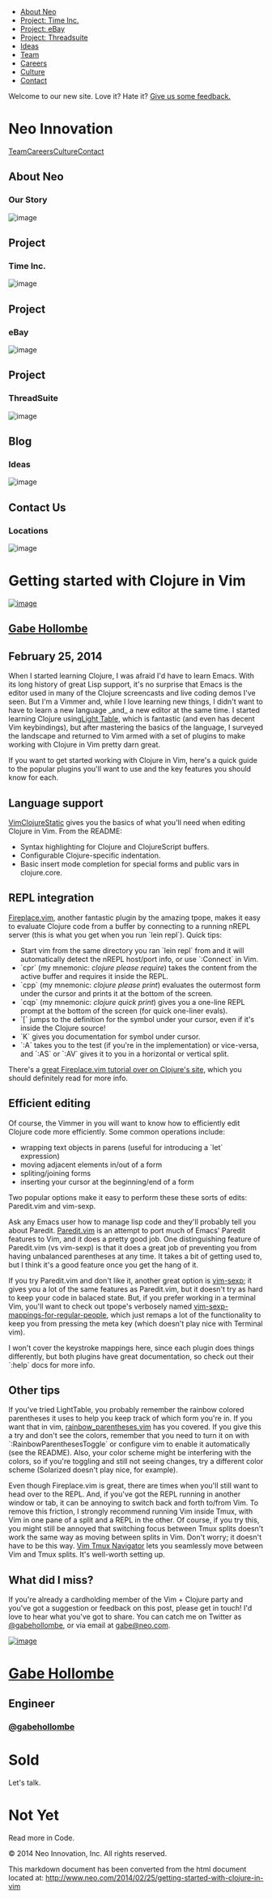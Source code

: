 -   [About Neo](/)
-   [Project: Time Inc.](/studies/time)
-   [Project: eBay](/studies/ebay)
-   [Project: Threadsuite](/studies/threadsuite)
-   [Ideas](/blog)
-   [Team](/team)
-   [Careers](/jobs)
-   [Culture](/culture)
-   [Contact](/contact)

Welcome to our new site. Love it? Hate it? [Give us some
feedback.](/feedback)

[](/)

Neo Innovation
==============

[Team](/team)[Careers](/jobs)[Culture](/culture)[Contact](/contact)

[](/)

About Neo
---------

### Our Story

![image](/images/nav-previews/home-fcff2b30.jpg)[](/studies/time)

Project
-------

### Time Inc.

![image](/images/nav-previews/time-b1e158e5.jpg)[](/studies/ebay)

Project
-------

### eBay

![image](/images/nav-previews/ebay-f0115361.jpg)[](/studies/threadsuite)

Project
-------

### ThreadSuite

![image](/images/nav-previews/threadsuite-b3588c84.jpg)[](/blog)

Blog
----

### Ideas

![image](/images/nav-previews/ideas-2e3895d5.jpg)[](/contact)

Contact Us
----------

### Locations

![image](/images/nav-previews/contact_us-ca9214c3.png)

Getting started with Clojure in Vim
===================================

[![image](https://prismic-io.s3.amazonaws.com/neodotcom/78fdc7a70d0b302beb478781bbd097a04ed552f4.jpg)](/team/gabe-hollombe)

[Gabe Hollombe](/team/gabe-hollombe)
------------------------------------

February 25, 2014
-----------------

When I started learning Clojure, I was afraid I'd have to learn Emacs.
With its long history of great Lisp support, it's no surprise that Emacs
is the editor used in many of the Clojure screencasts and live coding
demos I've seen. But I'm a Vimmer and, while I love learning new things,
I didn't want to have to learn a new language \_and\_ a new editor at
the same time. I started learning Clojure using[Light
Table](http://www.lighttable.com/), which is fantastic (and even has
decent Vim keybindings), but after mastering the basics of the language,
I surveyed the landscape and returned to Vim armed with a set of plugins
to make working with Clojure in Vim pretty darn great.

If you want to get started working with Clojure in Vim, here's a quick
guide to the popular plugins you'll want to use and the key features you
should know for each.

Language support
----------------

[VimClojureStatic](https://github.com/guns/vim-clojure-static) gives you
the basics of what you'll need when editing Clojure in Vim. From the
README:

-   Syntax highlighting for Clojure and ClojureScript buffers.
-   Configurable Clojure-specific indentation.
-   Basic insert mode completion for special forms and public vars in
    clojure.core.

REPL integration
----------------

[Fireplace.vim](https://github.com/tpope/vim-fireplace), another
fantastic plugin by the amazing tpope, makes it easy to evaluate Clojure
code from a buffer by connecting to a running nREPL server (this is what
you get when you run \`lein repl\`). Quick tips:

-   Start vim from the same directory you ran \`lein repl\` from and it
    will automatically detect the nREPL host/port info, or use
    \`:Connect\` in Vim.
-   \`cpr\` (my mnemonic: *clojure please require*) takes the content
    from the active buffer and requires it inside the REPL.
-   \`cpp\` (my mnemonic: *clojure please print*) evaluates the
    outermost form under the cursor and prints it at the bottom of the
    screen.
-   \`cqp\` (my mnemonic: *clojure quick print*) gives you a one-line
    REPL prompt at the bottom of the screen (for quick one-liner evals).
-   \`[\` jumps to the definition for the symbol under your cursor, even
    if it's inside the Clojure source!
-   \`K\` gives you documentation for symbol under cursor.
-   \`:A\` takes you to the test (if you're in the implementation) or
    vice-versa, and \`:AS\` or \`:AV\` gives it to you in a horizontal
    or vertical split.

There's a [great Fireplace.vim tutorial over on Clojure's
site](http://clojure-doc.org/articles/tutorials/vim_fireplace.html),
which you should definitely read for more info.

Efficient editing
-----------------

Of course, the Vimmer in you will want to know how to efficiently edit
Clojure code more efficiently. Some common operations include:

-   wrapping text objects in parens (useful for introducing a \`let\`
    expression)
-   moving adjacent elements in/out of a form
-   spliting/joining forms
-   inserting your cursor at the beginning/end of a form

Two popular options make it easy to perform these these sorts of edits:
Paredit.vim and vim-sexp.

Ask any Emacs user how to manage lisp code and they'll probably tell you
about Paredit. [Paredit.vim](https://github.com/vim-scripts/paredit.vim)
is an attempt to port much of Emacs' Paredit features to Vim, and it
does a pretty good job. One distinguishing feature of Paredit.vim (vs
vim-sexp) is that it does a great job of preventing you from having
unbalanced parentheses at any time. It takes a bit of getting used to,
but I think it's a good feature once you get the hang of it.

If you try Paredit.vim and don't like it, another great option is
[vim-sexp](https://github.com/guns/vim-sexp); it gives you a lot of the
same features as Paredit.vim, but it doesn't try as hard to keep your
code in balaced state. But, if you prefer working in a terminal Vim,
you'll want to check out tpope's verbosely named
[vim-sexp-mappings-for-regular-people](https://github.com/tpope/vim-sexp-mappings-for-regular-people),
which just remaps a lot of the functionality to keep you from pressing
the meta key (which doesn't play nice with Terminal vim).

I won't cover the keystroke mappings here, since each plugin does things
differently, but both plugins have great documentation, so check out
their \`:help\` docs for more info.

Other tips
----------

If you've tried LightTable, you probably remember the rainbow colored
parentheses it uses to help you keep track of which form you're in. If
you want that in vim,
[rainbow\_parentheses.vim](https://github.com/kien/rainbow_parentheses.vim)
has you covered. If you give this a try and don't see the colors,
remember that you need to turn it on with \`:RainbowParenthesesToggle\`
or configure vim to enable it automatically (see the README). Also, your
color scheme might be interfering with the colors, so if you're toggling
and still not seeing changes, try a different color scheme (Solarized
doesn't play nice, for example).

Even though Fireplace.vim is great, there are times when you'll still
want to head over to the REPL. And, if you've got the REPL running in
another window or tab, it can be annoying to switch back and forth
to/from Vim. To remove this friction, I strongly recommend running Vim
inside Tmux, with Vim in one pane of a split and a REPL in the other. Of
course, if you try this, you might still be annoyed that switching focus
between Tmux splits doesn't work the same way as moving between splits
in Vim. Don't worry; it doesn't have to be this way. [Vim Tmux
Navigator](https://github.com/christoomey/vim-tmux-navigator) lets you
seamlessly move between Vim and Tmux splits. It's well-worth setting up.

What did I miss?
----------------

If you're already a cardholding member of the Vim + Clojure party and
you've got a suggestion or feedback on this post, please get in touch!
I'd love to hear what you've got to share. You can catch me on Twitter
as [@gabehollombe](https://twitter.com/gabehollombe), or via email at
gabe@neo.com.

[![image](https://prismic-io.s3.amazonaws.com/neodotcom/5c645e5a5fccb0e2a1d9db03b493d848a5ff897e.jpg)](/team/gabe-hollombe)

[Gabe Hollombe](/team/gabe-hollombe)
====================================

Engineer
--------

### [@gabehollombe](https://twitter.com/gabehollombe)

[](/contact)

Sold
====

Let's talk.

[](/blog/categories/code)

Not Yet
=======

Read more in Code.

© 2014 Neo Innovation, Inc. All rights reserved.

This markdown document has been converted from the html document located at:
http://www.neo.com/2014/02/25/getting-started-with-clojure-in-vim
